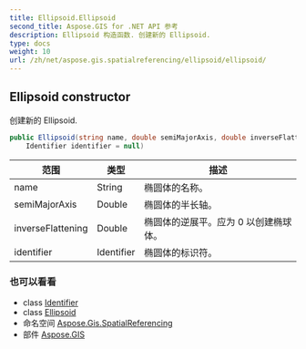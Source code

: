 ```yaml
---
title: Ellipsoid.Ellipsoid
second_title: Aspose.GIS for .NET API 参考
description: Ellipsoid 构造函数. 创建新的 Ellipsoid.
type: docs
weight: 10
url: /zh/net/aspose.gis.spatialreferencing/ellipsoid/ellipsoid/
---
```

## Ellipsoid constructor

创建新的 Ellipsoid.

```csharp
public Ellipsoid(string name, double semiMajorAxis, double inverseFlattening, 
    Identifier identifier = null)
```

| 范围 | 类型 | 描述 |
| --- | --- | --- |
| name | String | 椭圆体的名称。 |
| semiMajorAxis | Double | 椭圆体的半长轴。 |
| inverseFlattening | Double | 椭圆体的逆展平。应为 0 以创建椭球体。 |
| identifier | Identifier | 椭圆体的标识符。 |

### 也可以看看

* class [Identifier](../../identifier/)
* class [Ellipsoid](../)
* 命名空间 [Aspose.Gis.SpatialReferencing](../../ellipsoid/)
* 部件 [Aspose.GIS](../../../)


